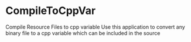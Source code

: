 # CompileToCppVar

Compile Resource Files to cpp variable
Use this application to convert any binary file to a cpp variable which can be included in the source

